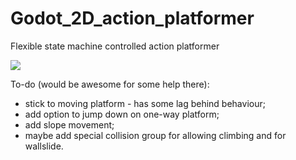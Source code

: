 # Godot_2D_action_platformer
Flexible state machine controlled action platformer

![](https://github.com/nezvers/Godot_2D_action_platformer/blob/master/Assets/GithubGif.gif?raw=true)  

To-do (would be awesome for some help there):    
* stick to moving platform - has some lag behind behaviour;
* add option to jump down on one-way platform;
* add slope movement;
* maybe add special collision group for allowing climbing and for wallslide.
